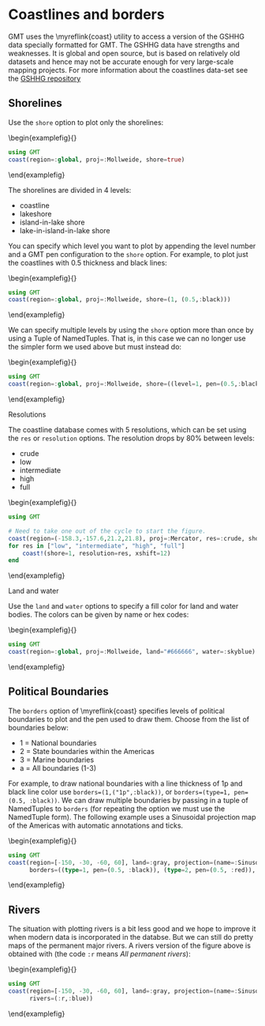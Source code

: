 # Coastlines and borders

GMT uses the \myreflink{coast} utility to access a version of the GSHHG data specially formatted for GMT.
The GSHHG data have strengths and weaknesses. It is global and open source, but is based on relatively
old datasets and hence may not be accurate enough for very large-scale mapping projects. For more information
about the coastlines data-set see the [GSHHG repository](https://github.com/GenericMappingTools/gshhg-gmt)

## Shorelines

Use the `shore` option to plot only the shorelines:

\begin{examplefig}{}
```julia
using GMT
coast(region=:global, proj=:Mollweide, shore=true)
```
\end{examplefig}

The shorelines are divided in 4 levels:

   - coastline
   - lakeshore
   - island-in-lake shore
   - lake-in-island-in-lake shore

You can specify which level you want to plot by appending the level number and a GMT pen configuration
to the `shore` option. For example, to plot just the coastlines with 0.5 thickness and black lines:

\begin{examplefig}{}
```julia
using GMT
coast(region=:global, proj=:Mollweide, shore=(1, (0.5,:black)))
```
\end{examplefig}

We can specify multiple levels by using the `shore` option more than once by using a Tuple of NamedTuples.
That is, in this case we can no longer use the simpler form we used above but must instead do:

\begin{examplefig}{}
```julia
using GMT
coast(region=:global, proj=:Mollweide, shore=((level=1, pen=(0.5,:black)), (level=2, pen=(0.5,:red))))
```
\end{examplefig}

Resolutions

The coastline database comes with 5 resolutions, which can be set using the `res` or `resolution` options.
The resolution drops by 80% between levels:

   - crude
   - low
   - intermediate
   - high
   - full

\begin{examplefig}{}
```julia
using GMT

# Need to take one out of the cycle to start the figure.
coast(region=(-158.3,-157.6,21.2,21.8), proj=:Mercator, res=:crude, shore=1, frame=:none)
for res in ["low", "intermediate", "high", "full"]
    coast!(shore=1, resolution=res, xshift=12)
end
```
\end{examplefig}

Land and water

Use the `land` and `water` options to specify a fill color for land and water bodies.
The colors can be given by name or hex codes:

\begin{examplefig}{}
```julia
using GMT
coast(region=:global, proj=:Mollweide, land="#666666", water=:skyblue)
```
\end{examplefig}

## Political Boundaries

The `borders` option of \myreflink{coast} specifies levels of political boundaries to plot and the
pen used to draw them. Choose from the list of boundaries below:

   - 1 = National boundaries
   - 2 = State boundaries within the Americas
   - 3 = Marine boundaries
   - a = All boundaries (1-3)

For example, to draw national boundaries with a line thickness of 1p and black line color use
`borders=(1,("1p",:black))`, or `borders=(type=1, pen=(0.5, :black))`. We can draw multiple boundaries
by passing in a tuple of NamedTuples to `borders` (for repeating the option we must use the NamedTuple form).
The following example uses a Sinusoidal projection map of the Americas with automatic annotations and ticks.

\begin{examplefig}{}
```julia
using GMT
coast(region=[-150, -30, -60, 60], land=:gray, projection=(name=:Sinusoidal, center=-90),
      borders=((type=1, pen=(0.5, :black)), (type=2, pen=(0.5, :red)), (type=3, pen=(0.5, :blue))))
```
\end{examplefig}


## Rivers

The situation with plotting rivers is a bit less good and we hope to improve it when modern data is
incorporated in the databse. But we can still do pretty maps of the permanent major rivers. A rivers
version of the figure above is obtained with (the code `:r` means *All permanent rivers*):

\begin{examplefig}{}
```julia
using GMT
coast(region=[-150, -30, -60, 60], land=:gray, projection=(name=:Sinusoidal, center=-90),
      rivers=(:r,:blue))
```
\end{examplefig}
